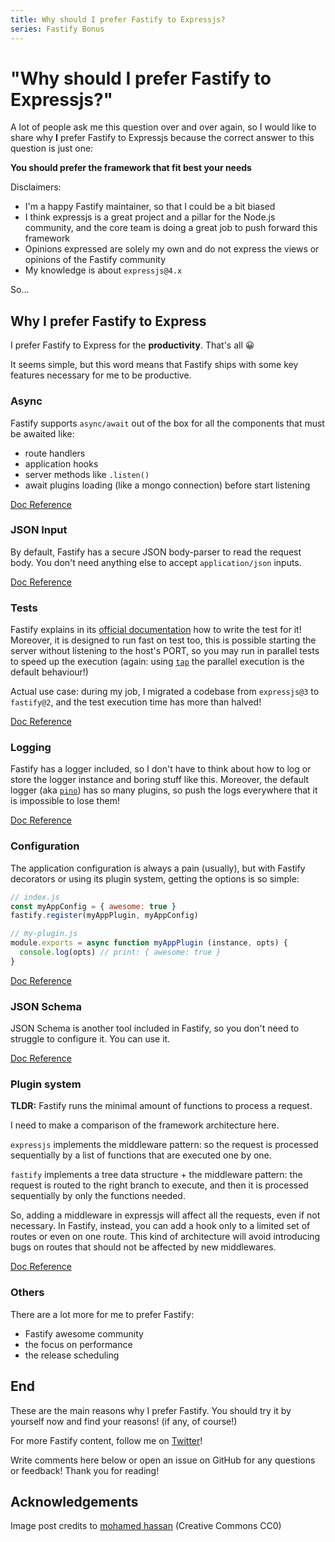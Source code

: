 ```yaml
---
title: Why should I prefer Fastify to Expressjs?
series: Fastify Bonus
---
```


# "Why should I prefer Fastify to Expressjs?"

A lot of people ask me this question over and over again, so I would like to share why **I** prefer
Fastify to Expressjs because the correct answer to this question is just one:

__You should prefer the framework that fit best your needs__

Disclaimers:

- I'm a happy Fastify maintainer, so that I could be a bit biased
- I think expressjs is a great project and a pillar for the Node.js community, and the core team is doing a great job to push forward this framework
- Opinions expressed are solely my own and do not express the views or opinions of the Fastify community
- My knowledge is about `expressjs@4.x`

So...

## Why I prefer Fastify to Express

I prefer Fastify to Express for the **productivity**.
That's all 😀

It seems simple, but this word means that Fastify ships with some key features necessary for me to be productive.

### Async

Fastify supports `async/await` out of the box for all the components that must be awaited like:

- route handlers
- application hooks
- server methods like `.listen()`
- await plugins loading (like a mongo connection) before start listening

[Doc Reference](https://www.fastify.io/docs/latest/Plugins/#asyncawait)

### JSON Input

By default, Fastify has a secure JSON body-parser to read the request body. You don't need anything else to accept `application/json` inputs.

[Doc Reference](https://www.fastify.io/docs/latest/Server/#getdefaultjsonparser)

### Tests

Fastify explains in its [official documentation](https://www.fastify.io/docs/latest/Testing/) how to write the test for it!
Moreover, it is designed to run fast on test too, this is possible starting the server without listening to the host's PORT, so you may run in parallel tests to speed up the execution (again: using [`tap`](https://www.npmjs.com/package/tap) the parallel execution is the default behaviour!)

Actual use case: during my job, I migrated a codebase from `expressjs@3` to `fastify@2`, and the test execution time has more than halved!

[Doc Reference](https://www.fastify.io/docs/latest/Testing/)

### Logging

Fastify has a logger included, so I don't have to think about how to log or store the logger instance and boring stuff like this.
Moreover, the default logger (aka [`pino`](https://www.npmjs.com/package/pino)) has so many plugins, so push the logs everywhere that it is impossible to lose them!

[Doc Reference](https://www.fastify.io/docs/latest/Logging/)

### Configuration

The application configuration is always a pain (usually), but with Fastify decorators or using its plugin system, getting the options is so simple:

```js
// index.js
const myAppConfig = { awesome: true }
fastify.register(myAppPlugin, myAppConfig)

// my-plugin.js
module.exports = async function myAppPlugin (instance, opts) {
  console.log(opts) // print: { awesome: true }
}
```

[Doc Reference](https://www.fastify.io/docs/latest/Plugins/)

### JSON Schema

JSON Schema is another tool included in Fastify, so you don't need to struggle to configure it. You can use it.

[Doc Reference](https://www.fastify.io/docs/latest/Validation-and-Serialization/)

### Plugin system

**TLDR:** Fastify runs the minimal amount of functions to process a request.


I need to make a comparison of the framework architecture here.

`expressjs` implements the middleware pattern: so the request is processed sequentially by a list of functions that are executed one by one.

`fastify` implements a tree data structure + the middleware pattern: the request is routed to the right branch to execute, and then it is processed sequentially by only the functions needed.

So, adding a middleware in expressjs will affect all the requests, even if not necessary.
In Fastify, instead, you can add a hook only to a limited set of routes or even on one route.
This kind of architecture will avoid introducing bugs on routes that should not be affected by new middlewares.

[Doc Reference](https://www.fastify.io/docs/latest/Plugins/)

### Others

There are a lot more for me to prefer Fastify:

- Fastify awesome community
- the focus on performance
- the release scheduling

## End

These are the main reasons why I prefer Fastify.
You should try it by yourself now and find your reasons! (if any, of course!)

For more Fastify content, follow me on [Twitter](https://twitter.com/ManuEomm)!

Write comments here below or open an issue on GitHub for any questions or feedback!
Thank you for reading!

## Acknowledgements

Image post credits to [mohamed hassan](https://pxhere.com/en/photo/1640023?utm_content=shareClip&utm_medium=referral&utm_source=pxhere) (Creative Commons CC0)
